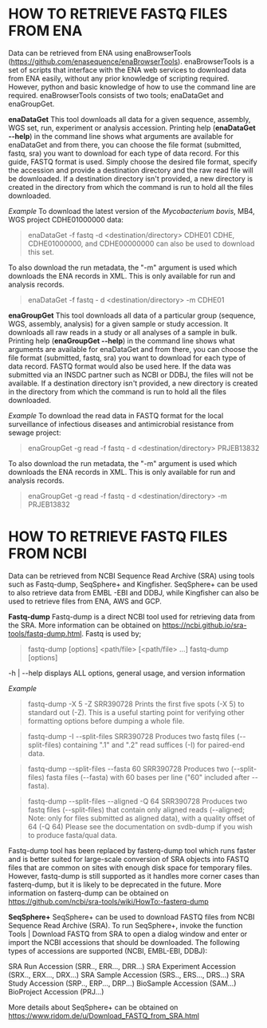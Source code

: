 
# HOW TO RETRIEVE FASTQ FILES FROM ENA
Data can be retrieved from ENA using enaBrowserTools (https://github.com/enasequence/enaBrowserTools). enaBrowserTools is a set of scripts that interface with the ENA web services to download data from ENA easily, without any prior knowledge of scripting required. However, python and basic knowledge of how to use the command line are required. enaBrowserTools consists of two tools; enaDataGet and enaGroupGet.

**enaDataGet**
This tool downloads all data for a given sequence, assembly, WGS set, run, experiment or analysis accession. Printing help (**enaDataGet --help**) in the command line shows what arguments are available for enaDataGet and from there, you can choose the file format (submitted, fastq, sra) you want to download for each type of data record. For this guide, FASTQ format is used. Simply choose the desired file format, specify the accession and provide a destination directory and the raw read file will be downloaded. If a destination directory isn't provided, a new directory is created in the directory from which the command is run to hold all the files downloaded.

_Example_
To download the latest version of the _Mycobacterium bovis_, MB4, WGS project CDHE01000000 data:

> enaDataGet -f fastq -d <destination/directory> CDHE01
CDHE, CDHE01000000, and CDHE00000000 can also be used to download this set.

To also download the run metadata, the "-m" argument is used which downloads the ENA records in XML. This is only available for run and analysis records.

> enaDataGet -f fastq - d <destination/directory> -m CDHE01

__enaGroupGet__
This tool downloads all data of a particular group (sequence, WGS, assembly, analysis) for a given sample or study accession. It downloads all raw reads in a study or all analyses of a sample in bulk. Printing help (**enaGroupGet --help**) in the command line shows what arguments are available for enaDataGet and from there, you can choose the file format (submitted, fastq, sra) you want to download for each type of data record. FASTQ format would also be used here. If the data was submitted via an INSDC partner such as NCBI or DDBJ, the files will not be available. If a destination directory isn't provided, a new directory is created in the directory from which the command is run to hold all the files downloaded.

_Example_
To download the read data in FASTQ format for the local surveillance of infectious diseases and antimicrobial resistance from sewage project:

> enaGroupGet -g read -f fastq - d <destination/directory> PRJEB13832

To also download the run metadata, the "-m" argument is used which downloads the ENA records in XML. This is only available for run and analysis records.

> enaGroupGet -g read -f fastq - d <destination/directory> -m PRJEB13832



# HOW TO RETRIEVE FASTQ FILES FROM NCBI
Data can be retrieved from NCBI Sequence Read Archive (SRA) using tools such as Fastq-dump, SeqSphere+ and Kingfisher. SeqSphere+ can be used to also retrieve data from EMBL -EBI and DDBJ, while Kingfisher can also be used to retrieve files from ENA, AWS and GCP.

**Fastq-dump**
Fastq-dump is a direct NCBI tool used for retrieving data from the SRA. More information can be obtained on https://ncbi.github.io/sra-tools/fastq-dump.html. Fastq is used by;

> fastq-dump [options] <path/file> [<path/file> ...]
> fastq-dump [options] <accession>

-h | --help displays ALL options, general usage, and version information

*Example*
> fastq-dump -X 5 -Z SRR390728
Prints the first five spots (-X 5) to standard out (-Z). This is a useful starting point for verifying other formatting options before dumping a whole file.

> fastq-dump -I --split-files SRR390728
Produces two fastq files (--split-files) containing ".1" and ".2" read suffices (-I) for paired-end data.

> fastq-dump --split-files --fasta 60 SRR390728
Produces two (--split-files) fasta files (--fasta) with 60 bases per line ("60" included after -- fasta).

> fastq-dump --split-files --aligned -Q 64 SRR390728
Produces two fastq files (--split-files) that contain only aligned reads (--aligned; Note: only for files submitted as aligned data), with a quality offset of 64 (-Q 64) Please see the documentation on svdb-dump if you wish to produce fasta/qual data.

Fastq-dump tool has been replaced by fasterq-dump tool which runs faster and is better suited for large-scale conversion of SRA objects into FASTQ files that are common on sites with enough disk space for temporary files. However, fastq-dump is still supported as it handles more corner cases than fasterq-dump, but it is likely to be deprecated in the future. More information on fasterq-dump can be obtained on https://github.com/ncbi/sra-tools/wiki/HowTo:-fasterq-dump



**SeqSphere+**
SeqSphere+ can be used to download FASTQ files from NCBI Sequence Read Archive (SRA). To run SeqSphere+, invoke the function Tools | Download FASTQ from SRA to open a dialog window and enter or import the NCBI accessions that should be downloaded. The following types of accessions are supported (NCBI, EMBL-EBI, DDBJ):

SRA Run Accession (SRR.., ERR..., DRR...)
SRA Experiment Accession (SRX.., ERX..., DRX...)
SRA Sample Accession (SRS.., ERS..., DRS...)
SRA Study Accession (SRP.., ERP..., DRP...)
BioSample Accession (SAM...)
BioProject Accession (PRJ...)

More details about SeqSphere+ can be obtained on https://www.ridom.de/u/Download_FASTQ_from_SRA.html

